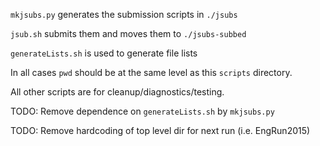 ``mkjsubs.py`` generates the submission scripts in ``./jsubs``

``jsub.sh`` submits them and moves them to ``./jsubs-subbed``

``generateLists.sh`` is used to generate file lists

In all cases ``pwd`` should be at the same level as this ``scripts`` directory.


All other scripts are for cleanup/diagnostics/testing.




TODO: Remove dependence on ``generateLists.sh`` by ``mkjsubs.py``

TODO: Remove hardcoding of top level dir for next run (i.e. EngRun2015)
